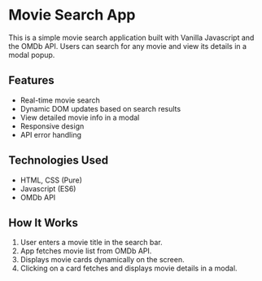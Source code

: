 
# Movie Search App

This is a simple movie search application built with Vanilla Javascript and the OMDb API. Users can search for any movie and view its details in a modal popup.

## Features

- Real-time movie search
- Dynamic DOM updates based on search results
- View detailed movie info in a modal 
- Responsive design
- API error handling

## Technologies Used

- HTML, CSS (Pure)
- Javascript (ES6)
- OMDb API

## How It Works

1. User enters a movie title in the search bar.
2. App fetches movie list from OMDb API.
3. Displays movie cards dynamically on the screen.
4. Clicking on a card fetches and displays movie details in a modal.
